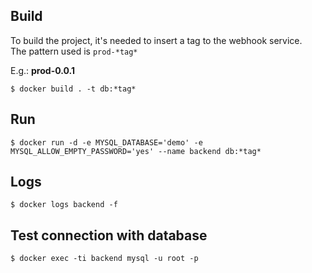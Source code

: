 ## Build

To build the project, it's needed to insert a tag to the webhook service.<br>
The pattern used is ```prod-*tag*```

E.g.: **prod-0.0.1**

```
$ docker build . -t db:*tag*
```

## Run

```
$ docker run -d -e MYSQL_DATABASE='demo' -e MYSQL_ALLOW_EMPTY_PASSWORD='yes' --name backend db:*tag*
```

## Logs

```
$ docker logs backend -f
```

## Test connection with database

```
$ docker exec -ti backend mysql -u root -p
```
